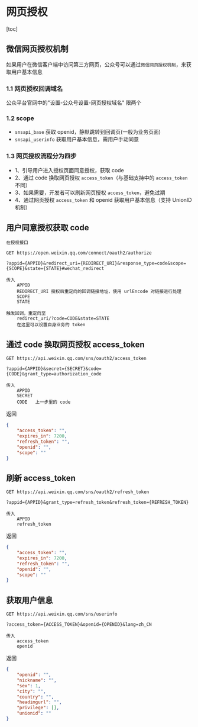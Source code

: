 # 网页授权

[toc]

## 微信网页授权机制

如果用户在微信客户端中访问第三方网页，公众号可以通过`微信网页授权机制`，来获取用户基本信息

### 1.1 **网页授权回调域名**

公众平台官网中的"设置-公众号设置-网页授权域名" 限两个

### 1.2 **scope**

- `snsapi_base` 获取 openid，静默跳转到回调页(一般为业务页面)
- `snsapi_userinfo` 获取用户基本信息，需用户手动同意

### 1.3 **网页授权流程分为四步**

- 1、引导用户进入授权页面同意授权，获取 code
- 2、通过 code 换取网页授权 `access_token`（与基础支持中的 `access_token` 不同）
- 3、如果需要，开发者可以刷新网页授权 `access_token`，避免过期
- 4、通过网页授权 `access_token` 和 openid 获取用户基本信息（支持 UnionID 机制）

## 用户同意授权获取 code

```text
在授权接口

GET https://open.weixin.qq.com/connect/oauth2/authorize

?appid={APPID}&redirect_uri={REDIRECT_URI}&response_type=code&scope={SCOPE}&state={STATE}#wechat_redirect

传入
    APPID
    REDIRECT_URI 授权后重定向的回调链接地址，使用 urlEncode 对链接进行处理
    SCOPE
    STATE

触发回调，重定向至
    redirect_uri/?code=CODE&state=STATE
    在这里可以设置自身业务的 token
```

## 通过 code 换取网页授权 access_token

```text
GET https://api.weixin.qq.com/sns/oauth2/access_token

?appid={APPID}&secret={SECRET}&code={CODE}&grant_type=authorization_code

传入
    APPID
    SECRET
    CODE   上一步里的 code
```

返回

```json
{
    "access_token": "",
    "expires_in": 7200,
    "refresh_token": "",
    "openid": "",
    "scope": ""
}
```

## 刷新 access_token

```text
GET https://api.weixin.qq.com/sns/oauth2/refresh_token

?appid={APPID}&grant_type=refresh_token&refresh_token={REFRESH_TOKEN}

传入
    APPID
    refresh_token
```

返回

```json
{
    "access_token": "",
    "expires_in": 7200,
    "refresh_token": "",
    "openid": "",
    "scope": ""
}
```

## 获取用户信息

```text
GET https://api.weixin.qq.com/sns/userinfo

?access_token={ACCESS_TOKEN}&openid={OPENID}&lang=zh_CN

传入
    access_token
    openid
```

返回

```json
{
    "openid": "",
    "nickname": "",
    "sex": 1,
    "city": "",
    "country": "",
    "headimgurl": "",
    "privilege": [],
    "unionid": ""
}
```
